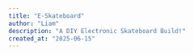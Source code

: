 ```yaml
---
title: "E-Skateboard"
author: "Liam"
description: "A DIY Electronic Skateboard Build!"
created_at: "2025-06-15"
---
```

